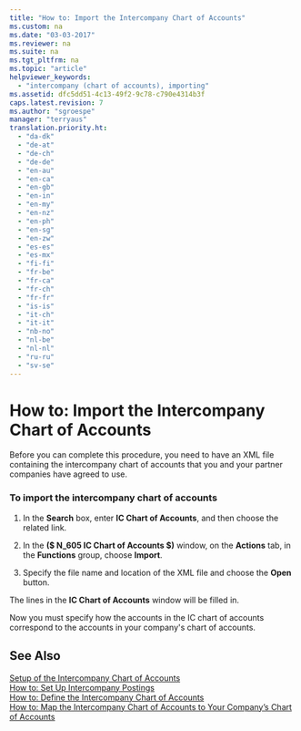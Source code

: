 ```yaml
---
title: "How to: Import the Intercompany Chart of Accounts"
ms.custom: na
ms.date: "03-03-2017"
ms.reviewer: na
ms.suite: na
ms.tgt_pltfrm: na
ms.topic: "article"
helpviewer_keywords: 
  - "intercompany (chart of accounts), importing"
ms.assetid: dfc5dd51-4c13-49f2-9c78-c790e4314b3f
caps.latest.revision: 7
ms.author: "sgroespe"
manager: "terryaus"
translation.priority.ht: 
  - "da-dk"
  - "de-at"
  - "de-ch"
  - "de-de"
  - "en-au"
  - "en-ca"
  - "en-gb"
  - "en-in"
  - "en-my"
  - "en-nz"
  - "en-ph"
  - "en-sg"
  - "en-zw"
  - "es-es"
  - "es-mx"
  - "fi-fi"
  - "fr-be"
  - "fr-ca"
  - "fr-ch"
  - "fr-fr"
  - "is-is"
  - "it-ch"
  - "it-it"
  - "nb-no"
  - "nl-be"
  - "nl-nl"
  - "ru-ru"
  - "sv-se"
---
```

# How to: Import the Intercompany Chart of Accounts
Before you can complete this procedure, you need to have an XML file containing the intercompany chart of accounts that you and your partner companies have agreed to use.  
  
### To import the intercompany chart of accounts  
  
1.  In the **Search** box, enter **IC Chart of Accounts**, and then choose the related link.  
  
2.  In the **\($ N\_605 IC Chart of Accounts $\)** window, on the **Actions** tab, in the **Functions** group, choose **Import**.  
  
3.  Specify the file name and location of the XML file and choose the **Open** button.  
  
 The lines in the **IC Chart of Accounts** window will be filled in.  
  
 Now you must specify how the accounts in the IC chart of accounts correspond to the accounts in your company's chart of accounts.  
  
## See Also  
 [Setup of the Intercompany Chart of Accounts](../Finance/setup-of-the-intercompany-chart-of-accounts.md)   
 [How to: Set Up Intercompany Postings](../Finance/how-to-set-up-intercompany-postings.md)   
 [How to: Define the Intercompany Chart of Accounts](../Finance/how-to-define-the-intercompany-chart-of-accounts.md)   
 [How to: Map the Intercompany Chart of Accounts to Your Company’s Chart of Accounts](../Finance/how-to-map-the-intercompany-chart-of-accounts-to-your-company’s-chart-of-accounts.md)